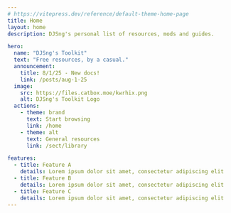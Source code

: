 ```yaml
---
# https://vitepress.dev/reference/default-theme-home-page
title: Home
layout: home
description: DJSng's personal list of resources, mods and guides.

hero:
  name: "DJSng's Toolkit"
  text: "Free resources, by a casual."
  announcement:
    title: 8/1/25 - New docs!
    link: /posts/aug-1-25
  image:
    src: https://files.catbox.moe/kwrhix.png
    alt: DJSng's Toolkit Logo
  actions:
    - theme: brand  
      text: Start browsing
      link: /home
    - theme: alt  
      text: General resources
      link: /sect/library

features:
  - title: Feature A
    details: Lorem ipsum dolor sit amet, consectetur adipiscing elit
  - title: Feature B
    details: Lorem ipsum dolor sit amet, consectetur adipiscing elit
  - title: Feature C
    details: Lorem ipsum dolor sit amet, consectetur adipiscing elit
---
```


